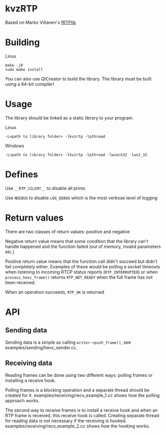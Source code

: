 # kvzRTP

Based on Marko Viitanen's [fRTPlib](https://github.com/fador/fRTPlib)

# Building

Linux
```
make -j8
sudo make install
```

You can also use QtCreator to build the library. The library must be built using a 64-bit compiler!

# Usage

The library should be linked as a static library to your program.

Linux

`-L<path to library folder> -lkvzrtp -lpthread`

Windows

`-L<path to library folder> -lkvzrtp -lpthread -lwsock32 -lws2_32`

# Defines

Use  `__RTP_SILENT__` to disable all prints

Use `NDEBUG` to disable `LOG_DEBUG` which is the most verbose level of logging

# Return values

There are two classes of return values: positive and negative

Negative return value means that some condition that the library can't handle happened and the function failed (out of memory, invalid parameters etc.)

Positive return value means that the function call didn't succeed but didn't fail completely either. Examples of these would be polling a socket timeouts when listening to incoming RTCP status reports (`RTP_INTERRUPTED`) or when `process_hevc_frame()` returns `RTP_NOT_READY` when the full frame has not been received.

When an operation succeeds, `RTP_OK` is returned

# API

## Sending data

Sending data is a simple as calling `writer->push_frame()`, see examples/sending/hevc_sender.cc.

## Receiving data

Reading frames can be done using two different ways: polling frames or installing a receive hook.

Polling frames is a blocking operation and a separate thread should be created for it.
examples/receiving/recv_example_1.cc shows how the polling approach works.

The second way to receive frames is to install a receive hook and when an RTP frame is received, this receive hook is called. Creating separate thread for reading data is not necessary if the receiving is hooked.
examples/receiving/recv_example_2.cc shows how the hooking works.
